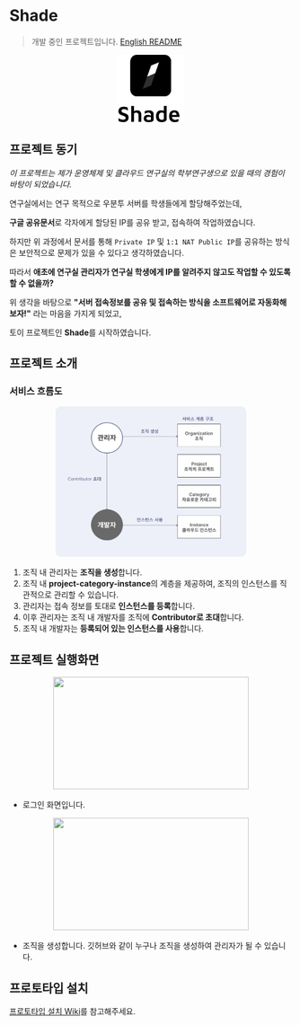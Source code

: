 # Shade

> 개발 중인 프로젝트입니다.
[English README](./README-EN.md)
<p align="center">
<img src="./assets/logo.png" width="120" height="120"/>
</p>

## 프로젝트 동기
_이 프로젝트는 제가 운영체제 및 클라우드 연구실의 학부연구생으로 있을 때의 경험이 바탕이 되었습니다._

연구실에서는 연구 목적으로 우분투 서버를 학생들에게 할당해주었는데,

**구글 공유문서**로 각자에게 할당된 IP를 공유 받고, 접속하여 작업하였습니다.

하지만 위 과정에서 문서를 통해 ```Private IP``` 및 ```1:1 NAT Public IP```를 공유하는 방식은
보안적으로 문제가 있을 수 있다고 생각하였습니다.

따라서 **애초에 연구실 관리자가 연구실 학생에게 IP를 알려주지 않고도 작업할 수 있도록 할 수 없을까?**

위 생각을 바탕으로 **"서버 접속정보를 공유 및 접속하는 방식을 소프트웨어로 자동화해보자!"** 라는 마음을 가지게 되었고,

토이 프로젝트인 **Shade**를 시작하였습니다.

## 프로젝트 소개

### 서비스 흐름도
<p align="center">
<img src="./assets/service_flow.png" width="340" height="268"/>
</p>

1. 조직 내 관리자는 **조직을 생성**합니다.
2. 조직 내 **project-category-instance**의 계층을 제공하여, 조직의 인스턴스를 직관적으로 관리할 수 있습니다.
3. 관리자는 접속 정보를 토대로 **인스턴스를 등록**합니다.
4. 이후 관리자는 조직 내 개발자를 조직에 **Contributor로 초대**합니다.
5. 조직 내 개발자는 **등록되어 있는 인스턴스를 사용**합니다.

## 프로젝트 실행화면

<p align="center">
<img src="https://github.com/hunsy9/Shade/assets/101303791/150e15c5-c110-4e6c-96c3-80871d45d79f" width="348" height="200"/>
</p>

 - 로그인 화면입니다.

<p align="center">
<img src="https://github.com/hunsy9/Shade/assets/101303791/69eaae29-7b24-4394-ac00-11ef878f5938" width="348" height="200"/>
</p>

 - 조직을 생성합니다. 깃허브와 같이 누구나 조직을 생성하여 관리자가 될 수 있습니다.

## 프로토타입 설치
[프로토타입 설치 Wiki](https://github.com/hunsy9/Shade/wiki/2.-Prototype)를 참고해주세요.


